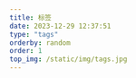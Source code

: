 ```yaml
---
title: 标签
date: 2023-12-29 12:37:51
type: "tags"
orderby: random
order: 1
top_img: /static/img/tags.jpg
---
```

